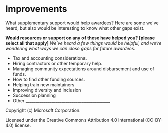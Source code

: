 # Improvements
What supplementary support would help awardees?  Here are some we've heard, but also would be interesting to know what other gaps exist.

**Would resources or support on any of these have helped you? [please select all that apply]**
*We’ve heard a few things would be helpful, and we’re wondering what ways we can close gaps for future awardees.*

- Tax and accounting considerations.
- Hiring contractors or other temporary help.
- Managing community expectations around disbursement and use of funds.
- How to find other funding sources.
- Helping train new maintainers
- Improving diversity and inclusion
- Succession planning
- Other __________________________________________

Copyright (c) Microsoft Corporation.

Licensed under the Creative Commons Attribution 4.0 International (CC-BY-4.0) license.
